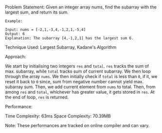 Problem Statement: Given an integer array nums, find the subarray with the largest sum, and return its sum.

```
Example:

Input: nums = [-2,1,-3,4,-1,2,1,-5,4]
Output: 6
Explanation: The subarray [4,-1,2,1] has the largest sum 6.

```

Technique Used: Largest Subarray, Kadane's Algorithm

Approach:

We start by initialising two integers `res` and `total`. `res` tracks the sum of max. subarray, while `total` tracks sum of current subarray. We then loop through the array `nums`. We then initially check if `total` is less than `0`, if it, we reset it back to `0` since, sum from negative number cannot yield max. subarray sum. Then, we add current element from `nums` to total. Then, from among `res` and `total`, whichever has greater value, it gets stored in `res`. At the end of loop, `res` is returned.

Performance:

Time Complexity: 63ms
Space Complexity: 70.39MB

Note: These performances are tracked on online compiler and can vary.
